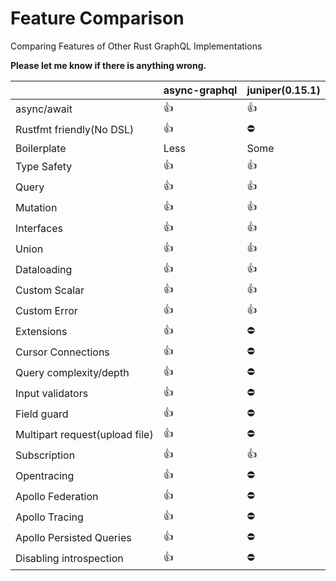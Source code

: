 # Feature Comparison

Comparing Features of Other Rust GraphQL Implementations

**Please let me know if there is anything wrong.**

|                | async-graphql | juniper(0.15.1) |
|----------------|---------------|-----------------|
| async/await    | 👍            | 👍️              |
| Rustfmt friendly(No DSL) | 👍          | ⛔️  |
| Boilerplate    | Less          | Some            |         
| Type Safety    | 👍            | 👍               |
| Query          | 👍            | 👍              |
| Mutation       | 👍            | 👍               |
| Interfaces     | 👍            | 👍               |
| Union          | 👍            | 👍               |
| Dataloading    | 👍            | 👍               |
| Custom Scalar   | 👍           | 👍               |
| Custom Error   | 👍            | 👍               |
| Extensions     | 👍            | ⛔️               |
| Cursor Connections  | 👍            | ⛔️               |
| Query complexity/depth     | 👍            | ⛔️               | 
| Input validators | 👍         | ⛔️               |
| Field guard | 👍              | ⛔️               |
| Multipart request(upload file) | 👍 | ⛔️               |
| Subscription   | 👍            | 👍️               |
| Opentracing     | 👍         | ⛔️               |
| Apollo Federation | 👍         | ⛔️               |
| Apollo Tracing | 👍         | ⛔️               |
| Apollo Persisted Queries | 👍         | ⛔️               |
| Disabling introspection | 👍         | ⛔️               |
